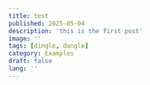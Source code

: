 ```yaml
---
title: test
published: 2025-05-04
description: 'this is the first post'
image: ''
tags: [dingle, dangle]
category: Examples
draft: false 
lang: ''
---
```

